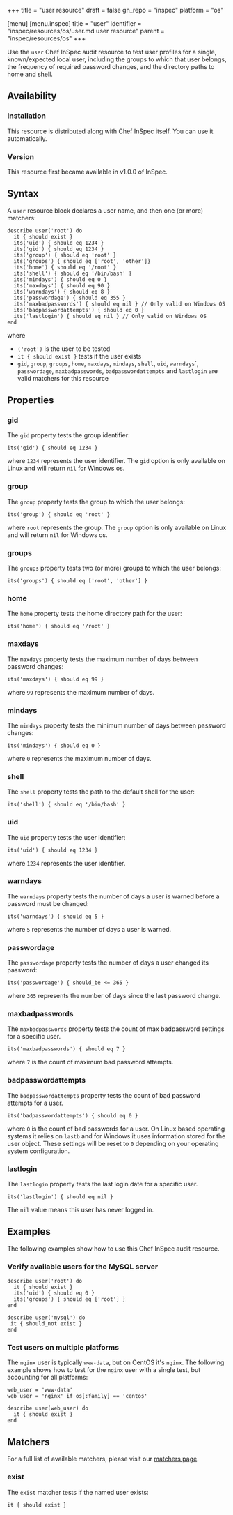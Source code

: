 +++
title = "user resource"
draft = false
gh_repo = "inspec"
platform = "os"

[menu]
  [menu.inspec]
    title = "user"
    identifier = "inspec/resources/os/user.md user resource"
    parent = "inspec/resources/os"
+++

Use the `user` Chef InSpec audit resource to test user profiles for a single, known/expected local user, including the groups to which that user belongs, the frequency of required password changes, and the directory paths to home and shell.

## Availability

### Installation

This resource is distributed along with Chef InSpec itself. You can use it automatically.

### Version

This resource first became available in v1.0.0 of InSpec.

## Syntax

A `user` resource block declares a user name, and then one (or more) matchers:

    describe user('root') do
      it { should exist }
      its('uid') { should eq 1234 }
      its('gid') { should eq 1234 }
      its('group') { should eq 'root' }
      its('groups') { should eq ['root', 'other']}
      its('home') { should eq '/root' }
      its('shell') { should eq '/bin/bash' }
      its('mindays') { should eq 0 }
      its('maxdays') { should eq 90 }
      its('warndays') { should eq 8 }
      its('passwordage') { should eq 355 }
      its('maxbadpasswords') { should eq nil } // Only valid on Windows OS
      its('badpasswordattempts') { should eq 0 }
      its('lastlogin') { should eq nil } // Only valid on Windows OS
    end

where

- `('root')` is the user to be tested
- `it { should exist }` tests if the user exists
- `gid`, `group`, `groups`, `home`, `maxdays`, `mindays`, `shell`, `uid`, `warndays`´, `passwordage`, `maxbadpasswords`, `badpasswordattempts` and `lastlogin` are valid matchers for this resource

## Properties

### gid

The `gid` property tests the group identifier:

    its('gid') { should eq 1234 }

where `1234` represents the user identifier.
The `gid` option is only available on Linux and will return `nil` for Windows os.

### group

The `group` property tests the group to which the user belongs:

    its('group') { should eq 'root' }

where `root` represents the group.
The `group` option is only available on Linux and will return `nil` for Windows os.

### groups

The `groups` property tests two (or more) groups to which the user belongs:

    its('groups') { should eq ['root', 'other'] }

### home

The `home` property tests the home directory path for the user:

    its('home') { should eq '/root' }

### maxdays

The `maxdays` property tests the maximum number of days between password changes:

    its('maxdays') { should eq 99 }

where `99` represents the maximum number of days.

### mindays

The `mindays` property tests the minimum number of days between password changes:

    its('mindays') { should eq 0 }

where `0` represents the maximum number of days.

### shell

The `shell` property tests the path to the default shell for the user:

    its('shell') { should eq '/bin/bash' }

### uid

The `uid` property tests the user identifier:

    its('uid') { should eq 1234 }

where `1234` represents the user identifier.

### warndays

The `warndays` property tests the number of days a user is warned before a password must be changed:

    its('warndays') { should eq 5 }

where `5` represents the number of days a user is warned.

### passwordage

The `passwordage` property tests the number of days a user changed its password:

    its('passwordage') { should_be <= 365 }

where `365` represents the number of days since the last password change.

### maxbadpasswords

The `maxbadpasswords` property tests the count of max badpassword settings for a specific user.

    its('maxbadpasswords') { should eq 7 }

where `7` is the count of maximum bad password attempts.

### badpasswordattempts

The `badpasswordattempts` property tests the count of bad password attempts for a user.

    its('badpasswordattempts') { should eq 0 }

where `0` is the count of bad passwords for a user.
On Linux based operating systems it relies on `lastb` and for Windows it uses information stored for the user object.
These settings will be reset to `0` depending on your operating system configuration.

### lastlogin

The `lastlogin` property tests the last login date for a specific user.

    its('lastlogin') { should eq nil }

The `nil` value means this user has never logged in.

## Examples

The following examples show how to use this Chef InSpec audit resource.

### Verify available users for the MySQL server

    describe user('root') do
      it { should exist }
      its('uid') { should eq 0 }
      its('groups') { should eq ['root'] }
    end

    describe user('mysql') do
     it { should_not exist }
    end

### Test users on multiple platforms

The `nginx` user is typically `www-data`, but on CentOS it's `nginx`. The following example shows how to test for the `nginx` user with a single test, but accounting for all platforms:

    web_user = 'www-data'
    web_user = 'nginx' if os[:family] == 'centos'

    describe user(web_user) do
      it { should exist }
    end

## Matchers

For a full list of available matchers, please visit our [matchers page](/inspec/matchers/).

### exist

The `exist` matcher tests if the named user exists:

    it { should exist }
